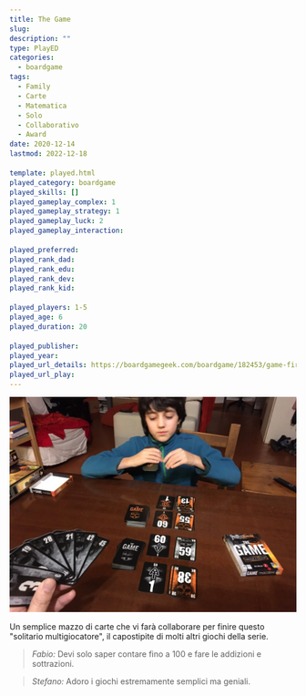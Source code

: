 ```yaml
---
title: The Game
slug: 
description: ""
type: PlayED
categories:
  - boardgame
tags:
  - Family
  - Carte
  - Matematica
  - Solo
  - Collaborativo
  - Award
date: 2020-12-14
lastmod: 2022-12-18

template: played.html
played_category: boardgame
played_skills: []
played_gameplay_complex: 1
played_gameplay_strategy: 1
played_gameplay_luck: 2
played_gameplay_interaction: 

played_preferred: 
played_rank_dad: 
played_rank_edu: 
played_rank_dev: 
played_rank_kid: 

played_players: 1-5
played_age: 6
played_duration: 20

played_publisher: 
played_year: 
played_url_details: https://boardgamegeek.com/boardgame/182453/game-fire-compilation
played_url_play: 
---
```


![](img/the_game_faccia_a_faccia.webp)

Un semplice mazzo di carte che vi farà collaborare per finire questo "solitario multigiocatore", il capostipite di molti altri giochi della serie.

> *Fabio:*
> Devi solo saper contare fino a 100 e fare le addizioni e sottrazioni.

> *Stefano:*
> Adoro i giochi estremamente semplici ma geniali.
